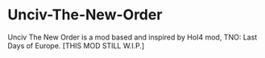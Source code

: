 # Unciv-The-New-Order
Unciv The New Order is a mod based and inspired by HoI4 mod, TNO: Last Days of Europe. [THIS MOD STILL W.I.P.]

